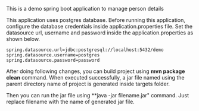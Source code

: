 This is a demo spring boot application to manage person details

This application uses postgres database. Before running this application, configure the database credentials inside application.properties file.
Set the datasource url, username and password inside the application.properties as shown below.

`spring.datasource.url=jdbc:postgresql://localhost:5432/demo    
spring.datasource.username=postgres  
spring.datasource.password=password`

After doing following changes, you can build project using **mvn package clean** command. When executed successfully, a jar file named using the parent directory name of project is generated inside targets folder.

Then you can run the jar file using **java -jar filename.jar" command. Just replace filename with the name of generated jar file.

